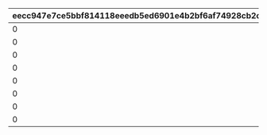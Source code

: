 |eecc947e7ce5bbf814118eeedb5ed6901e4b2bf6af74928cb2c0af61961b59d4|026c681fd38e7562a40640423e2dde1f4372b598eb69345abd30bb63e66b3811|d3f014f0755b127604bb97d660f0268dd14f02183e2062d68c5f9608f909be0f|6dc903e9de41a6703b4b154dec80d0bb8906f17a2d9d038b684894ca56ea55f4|36d9e0a10e74ce88bc777540a80b9cbcff288c194526b6f40d7d8282ad1550c5|0f5ab2c226740d379c0a73794e8095e2abbce498fd6cf26a7c1857b27378da4b|7a9dc1aeff4957678c296180cce97b859cf09768dd6e5fca585da2452488542b|b5d7ccf8c5234dd18c6aa39807d8b66de986d3a2080d2fdc603d1a8fe7df319e|85c981a5a9f36a419249a54f8a5e3eddf9d039f7d0965f65a22a783ef84f0bfd|a71b7401a27762c24031308f996fdbe909f020347a611b5b5db0cd81433ab6ca|2d736ac3c01dd3b424ed195449d08a2d518f68ef84b831a32189e8668129b110|119f8ee0a86055aecdd02739e56a4d072e0d6a930a0039742151fb9717019f86|fbbafc6956783267e1f91b3e0a72b7f79511695ed5e006e79ffaa7828bba4613|583c36a00955ab687eb1c519cef92bcdfb59bc625d5787dcad4a27abb4992b32|55cbd859c84f8b53b56b6edb4825bda9f250f91f7b76c33a73e19d12ae4d3dea|275b1493adb98b78c50d539cb0404268d9b79a7be055ed88ce10dc642b881e6f|
| --- | --- | --- | --- | --- | --- | --- | --- | --- | --- | --- | --- | --- | --- | --- | --- |
|0|0|0|0|0|0|50|0|0|0|0|0|0|8|1001201|91002|
|0|0|0|0|0|0|50|0|0|0|0|0|0|8|1001202|91002|
|0|0|0|0|0|0|50|0|0|0|0|0|0|8|1001203|91002|
|0|0|0|0|0|0|100|0|0|0|0|0|0|8|1001204|91002|
|0|0|0|0|0|0|50|0|0|0|0|0|0|8|2001201|91002|
|0|0|0|0|0|0|50|0|0|0|0|0|0|8|2001202|91002|
|0|0|0|0|0|0|50|0|0|0|0|0|0|8|2001203|91002|
|0|0|0|0|0|0|100|0|0|0|0|0|0|8|2001204|91002|